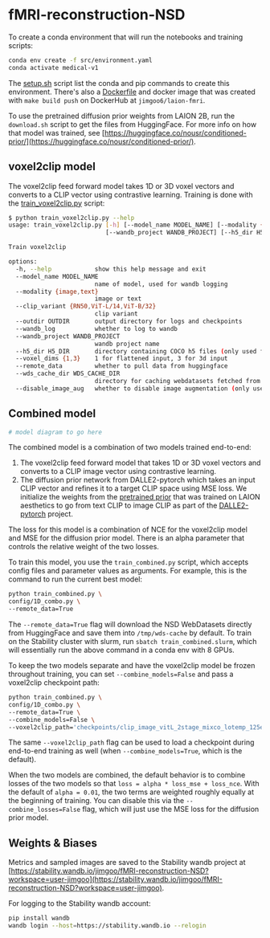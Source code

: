 # fMRI-reconstruction-NSD

To create a conda environment that will run the notebooks and training scripts:
```bash
conda env create -f src/environment.yaml
conda activate medical-v1
```
The [setup.sh](./src/setup.sh) script list the conda and pip commands to create this environment. There's also a [Dockerfile](./src/Dockerfile) and docker image that was created with `make build push` on DockerHub at `jimgoo6/laion-fmri`.

To use the pretrained diffusion prior weights from LAION 2B, run the `download.sh` script to get the files from HuggingFace. For more info on how that model was trained, see [https://huggingface.co/nousr/conditioned-prior/](https://huggingface.co/nousr/conditioned-prior/).

## voxel2clip model

The voxel2clip feed forward model takes 1D or 3D voxel vectors and converts to a CLIP vector using contrastive learning. Training is done with the [train_voxel2clip.py](./src/train_voxel2clip.py) script:

```bash
$ python train_voxel2clip.py --help
usage: train_voxel2clip.py [-h] [--model_name MODEL_NAME] [--modality {image,text}] [--clip_variant {RN50,ViT-L/14,ViT-B/32}] [--outdir OUTDIR] [--wandb_log]
                           [--wandb_project WANDB_PROJECT] [--h5_dir H5_DIR] [--voxel_dims {1,3}] [--remote_data] [--wds_cache_dir WDS_CACHE_DIR] [--disable_image_aug]

Train voxel2clip

options:
  -h, --help            show this help message and exit
  --model_name MODEL_NAME
                        name of model, used for wandb logging
  --modality {image,text}
                        image or text
  --clip_variant {RN50,ViT-L/14,ViT-B/32}
                        clip variant
  --outdir OUTDIR       output directory for logs and checkpoints
  --wandb_log           whether to log to wandb
  --wandb_project WANDB_PROJECT
                        wandb project name
  --h5_dir H5_DIR       directory containing COCO h5 files (only used for modality=text)
  --voxel_dims {1,3}    1 for flattened input, 3 for 3d input
  --remote_data         whether to pull data from huggingface
  --wds_cache_dir WDS_CACHE_DIR
                        directory for caching webdatasets fetched from huggingface
  --disable_image_aug   whether to disable image augmentation (only used for modality=image)
```

## Combined model

```bash
# model diagram to go here
```

The combined model is a combination of two models trained end-to-end:

1) The voxel2clip feed forward model that takes 1D or 3D voxel vectors and converts to a CLIP image vector using contrastive learning.
2) The diffusion prior network from DALLE2-pytorch which takes an input CLIP vector and refines it to a target CLIP space using MSE loss. We initialize the weights from the [pretrained prior](https://huggingface.co/nousr/conditioned-prior) that was trained on LAION aesthetics to go from text CLIP to image CLIP as part of the [DALLE2-pytorch](https://github.com/lucidrains/DALLE2-pytorch) project.

The loss for this model is a combination of NCE for the voxel2clip model and MSE for the diffusion prior model. There is an alpha parameter that controls the relative weight of the two losses.

To train this model, you use the `train_combined.py` script, which accepts config files and parameter values as arguments. For example, this is the command to run the current best model:

```bash
python train_combined.py \
config/1D_combo.py \
--remote_data=True
```

The `--remote_data=True` flag will download the NSD WebDatasets directly from HuggingFace and save them into `/tmp/wds-cache` by default. To train on the Stability cluster with slurm, run `sbatch train_combined.slurm`, which will essentially run the above command in a conda env with 8 GPUs.

To keep the two models separate and have the voxel2clip model be frozen throughout training, you can set `--combine_models=False` and pass a voxel2clip checkpoint path:

```bash
python train_combined.py \
config/1D_combo.py \
--remote_data=True \
--combine_models=False \
--voxel2clip_path='checkpoints/clip_image_vitL_2stage_mixco_lotemp_125ep_subj01_best.pth' \
```

The same `--voxel2clip_path` flag can be used to load a checkpoint during end-to-end training as well (when `--combine_models=True`, which is the default).

When the two models are combined, the default behavior is to combine losses of the two models so that `loss = alpha * loss_mse + loss_nce`. With the default of `alpha = 0.01`, the two terms are weighted roughly equally at the beginning of training. You can disable this via the `--combine_losses=False` flag, which will just use the MSE loss for the diffusion prior model.

## Weights & Biases

Metrics and sampled images are saved to the Stability wandb project at [https://stability.wandb.io/jimgoo/fMRI-reconstruction-NSD?workspace=user-jimgoo](https://stability.wandb.io/jimgoo/fMRI-reconstruction-NSD?workspace=user-jimgoo). 

For logging to the Stability wandb account:

```bash
pip install wandb
wandb login --host=https://stability.wandb.io --relogin
```
